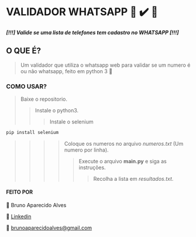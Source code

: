 # VALIDADOR WHATSAPP :iphone: :heavy_check_mark: :snake:
##### [!!!] Valide se uma lista de telefones tem cadastro no WHATSAPP [!!!]


## O QUE É?
> Um validador que utiliza o whatsapp web para validar se um numero é ou não whatsapp, feito em python 3 :green_heart:

### COMO USAR?
> Baixe o repositorio.
>> Instale o python3.
>>> Instale o selenium 
~~~cmd
pip install selenium
~~~
>>>> Coloque os numeros no arquivo _numeros.txt_ (Um numero por linha).
>>>>> Execute o arquivo **main.py** e siga as instruções.
>>>>>> Recolha a lista em _resultados.txt_.

#### FEITO POR

:runner: Bruno Aparecido Alves

:game_die: [Linkedin](https://www.linkedin.com/in/brunoaparecidoalves/)

:e-mail: brunoaparecidoalves@gmail.com


